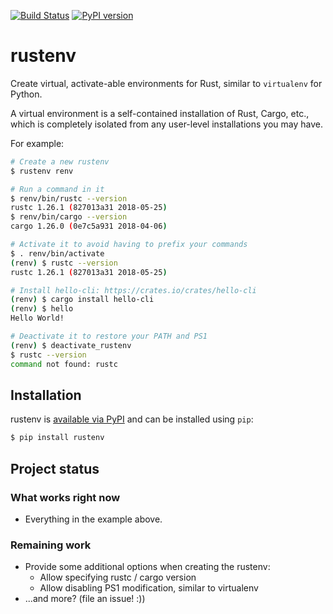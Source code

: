 [![Build Status](https://github.com/chriskuehl/rustenv/workflows/.github/workflows/main.yml/badge.svg)](https://github.com/chriskuehl/rustenv/actions)
[![PyPI version](https://badge.fury.io/py/rustenv.svg)](https://pypi.org/project/rustenv/)

rustenv
==========

Create virtual, activate-able environments for Rust, similar to `virtualenv`
for Python.

A virtual environment is a self-contained installation of Rust, Cargo, etc.,
which is completely isolated from any user-level installations you may have.

For example:

```bash
# Create a new rustenv
$ rustenv renv

# Run a command in it
$ renv/bin/rustc --version
rustc 1.26.1 (827013a31 2018-05-25)
$ renv/bin/cargo --version
cargo 1.26.0 (0e7c5a931 2018-04-06)

# Activate it to avoid having to prefix your commands
$ . renv/bin/activate
(renv) $ rustc --version
rustc 1.26.1 (827013a31 2018-05-25)

# Install hello-cli: https://crates.io/crates/hello-cli
(renv) $ cargo install hello-cli
(renv) $ hello
Hello World!

# Deactivate it to restore your PATH and PS1
(renv) $ deactivate_rustenv
$ rustc --version
command not found: rustc
```


## Installation

rustenv is [available via PyPI](https://pypi.org/project/rustenv/) and can be
installed using `pip`:

```bash
$ pip install rustenv
```


## Project status
### What works right now

* Everything in the example above.


### Remaining work

* Provide some additional options when creating the rustenv:
  * Allow specifying rustc / cargo version
  * Allow disabling PS1 modification, similar to virtualenv
* ...and more? (file an issue! :))
